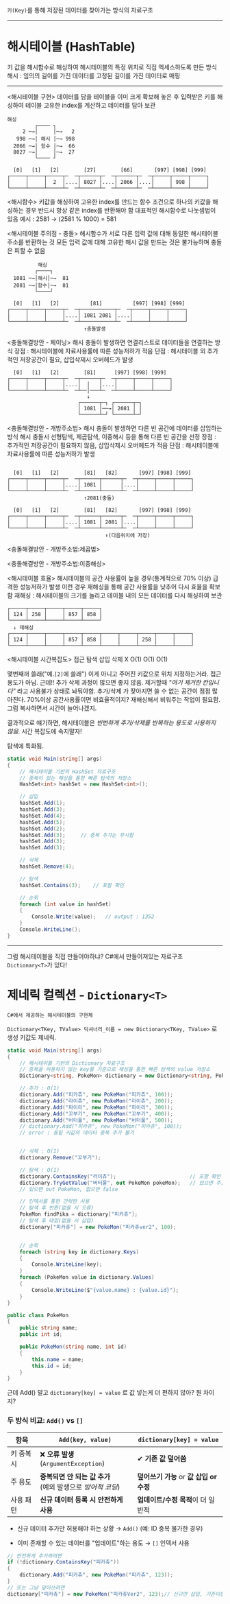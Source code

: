
`키(Key)`를 통해 저장된 데이터를 찾아가는 방식의 자료구조

---

# 해시테이블 (HashTable)

키 값을 해시함수로 해싱하여 해시테이블의 특정 위치로 직접 엑세스하도록 만든 방식
해시 : 임의의 길이를 가진 데이터를 고정된 길이를 가진 데이터로 매핑 

---

<해시테이블 구현>
데이터를 담을 테이블을 이미 크게 확보해 놓은 후
입력받은 키를 해싱하여 테이블 고유한 index를 계산하고 데이터를 담아 보관

```
해싱
         ┌──── ┐
     2 ─→│     │─→   2
   998 ─→│ 해시 │─→ 998
  2066 ─→│ 함수 │─→  66
  8027 ─→│     │─→  27
         └──── ┘

  [0]   [1]   [2]        [27]        [66]       [997] [998] [999]
┌─────┬─────┬─────┬─  ─┬──────┬─  ─┬──────┬─  ─┬─────┬─────┬─────┐
│     │     │  2  │....│ 8027 │....│ 2066 │....│     │ 998 │     │
└─────┴─────┴─────┴─  ─┴──────┴─  ─┴──────┴─  ─┴─────┴─────┴─────┘
```
          




<해시함수>
키값을 해싱하여 고유한 index를 만드는 함수
조건으로 하나의 키값을 해싱하는 경우 반드시 항상 같은 index를 반환해야 함
대표적인 해시함수로 나눗셈법이 있음
예시 : 2581 → (2581 % 1000) = 581


<해시테이블 주의점 - 충돌>
해시함수가 서로 다른 입력 값에 대해 동일한 해시테이블 주소를 반환하는 것
모든 입력 값에 대해 고유한 해시 값을 만드는 것은 불가능하며 충돌은 피할 수 없음

```
          해싱
         ┌────┐
  1081 ─→│해시│─→  81
  2081 ─→│함수│─→  81
         └────┘

  [0]   [1]   [2]          [81]          [997] [998] [999]
┌─────┬─────┬─────┬─  ─┬───────────┬─  ─┬─────┬─────┬─────┐
│     │     │     │....│ 1081 2081 │....│     │     │     │
└─────┴─────┴─────┴─  ─┴───────────┴─  ─┴─────┴─────┴─────┘
                         ↑충돌발생
```



<충돌해결방안 - 체이닝>
해시 충돌이 발생하면 연결리스트로 데이터들을 연결하는 방식
장점 : 해시테이블에 자료사용률에 따른 성능저하가 적음
단점 : 해시테이블 외 추가적인 저장공간이 필요, 삽입삭제시 오버헤드가 발생
```
  [0]   [1]   [2]        [81]      [997] [998] [999]
┌─────┬─────┬─────┬─  ─┬──────┬─  ─┬─────┬─────┬─────┐
│     │     │     │....│  │   │....│     │     │     │
└─────┴─────┴─────┴─  ─┴──│───┴─  ─┴─────┴─────┴─────┘
                          ↓
                       ┌──────┬─┐ ┌──────┬─┐
                       │ 1081 │──→│ 2081 │ │
                       └──────┴─┘ └──────┴─┘
```



<충돌해결방안 - 개방주소법>
해시 충돌이 발생하면 다른 빈 공간에 데이터를 삽입하는 방식
해시 충돌시 선형탐색, 제곱탐색, 이중해시 등을 통해 다른 빈 공간을 선정
장점 : 추가적인 저장공간이 필요하지 않음, 삽입삭제시 오버헤드가 적음
단점 : 해시테이블에 자료사용률에 따른 성능저하가 발생
```
                         
  [0]   [1]   [2]        [81]   [82]       [997] [998] [999]
┌─────┬─────┬─────┬─  ─┬──────┬──────┬─  ─┬─────┬─────┬─────┐
│     │     │     │....│ 1081 │      │....│     │     │     │
└─────┴─────┴─────┴─  ─┴──────┴──────┴─  ─┴─────┴─────┴─────┘
                         ↑2081(충돌)

  [0]   [1]   [2]        [81]   [82]       [997] [998] [999]
┌─────┬─────┬─────┬─  ─┬──────┬──────┬─  ─┬─────┬─────┬─────┐
│     │     │     │....│ 1081 │ 2081 │....│     │     │     │
└─────┴─────┴─────┴─  ─┴──────┴──────┴─  ─┴─────┴─────┴─────┘
                                ↑(다음위치에 저장)
```
<충돌해결방안 - 개방주소법:제곱법>

<충돌해결방안 - 개방주소법:이중해싱>





<해시테이블 효율>
해시테이블의 공간 사용률이 높을 경우(통계적으로 70% 이상) 급격한 성능저하가 발생
이런 경우 재해싱을 통해 공간 사용률을 낮추어 다시 효율을 확보함
재해싱 : 해시테이블의 크기를 늘리고 테이블 내의 모든 데이터를 다시 해싱하여 보관
```
┌─────┬─────┬─────┬─────┬─────┐
│ 124 │ 258 │     │ 857 │ 858 │
└─────┴─────┴─────┴─────┴─────┘
  ↓ 재해싱
┌─────┬─────┬─────┬─────┬─────┬─────┬─────┬─────┬─────┬─────┐
│ 124 │     │     │ 857 │ 858 │     │     │ 258 │     │     │
└─────┴─────┴─────┴─────┴─────┴─────┴─────┴─────┴─────┴─────┘
```



<해시테이블 시간복잡도>
접근       탐색       삽입       삭제
 X            O(1)       O(1)       O(1)

몇번째꺼 쓸래("예.`[2]`에 쓸래") 이게 아니고 주어진 키값으로 위치 지정하는거라. 접근 용도가 아님.
근데!! 추가 삭제 과정이 많으면 좋지 않음.
제거할때 *"여기 제거한 칸입니다"* 라고 사용불가 상태로 놔둬야함.
추가/삭제 가 잦아지면 쓸 수 없는 공간이 점점 많아진다.
70%이상 공간사용률이면 비효율적이지?
재해싱해서 비워주는 작업이 필요함. 그럼 복사하면서 시간이 늘어나겠지.

결과적으로 얘기하면, 해시테이블은 *빈번하게 추가/삭제를 반복하는 용도로 사용하지 않음*.
시간 복잡도에 속지말자!

탐색에 특화됨.







```csharp
static void Main(string[] args)
{
    // 해시테이블 기반의 HashSet 자료구조
    // 중복이 없는 해싱을 통한 빠른 탐색의 저장소
    HashSet<int> hashSet = new HashSet<int>();

    // 삽입
    hashSet.Add(1);
    hashSet.Add(3);
    hashSet.Add(4);
    hashSet.Add(5);
    hashSet.Add(2);
    hashSet.Add(3);     // 중복 추가는 무시함
    hashSet.Add(3);
    hashSet.Add(3);

    // 삭제
    hashSet.Remove(4);

    // 탐색
    hashSet.Contains(3);    // 포함 확인

    // 순회
    foreach (int value in hashSet)
    {
        Console.Write(value);   // output : 1352
    }
    Console.WriteLine();
}
```

---



그럼 해시테이블을 직접 만들어야하냐?
C#에서 만들어져있는 자료구조 `Dictionary<T>`가 있다!


# 제네릭 컬렉션 - `Dictionary<T>`
	C#에서 제공하는 해시테이블의 구현체


`Dictionary<TKey, TValue> 딕셔너리_이름 = new Dictionary<TKey, TValue>` 로 생성
키값도 제네릭. 


```csharp
static void Main(string[] args)
{
    // 해시테이블 기반의 Dictionary 자료구조
    // 중복을 허용하지 않는 key를 기준으로 해싱을 통한 빠른 탐색의 value 저장소
    Dictionary<string, PokeMon> dictionary = new Dictionary<string, PokeMon>();

    // 추가 : O(1)
    dictionary.Add("피카츄", new PokeMon("피카츄", 100));
    dictionary.Add("라이츄", new PokeMon("라이츄", 200));
    dictionary.Add("파이리", new PokeMon("파이리", 300));
    dictionary.Add("꼬부기", new PokeMon("꼬부기", 400));
    dictionary.Add("버터풀", new PokeMon("버터풀", 500));
    // dictionary.Add("피카츄", new PokeMon("피카츄", 100));  
    // error : 동일 키값의 데이터 중복 추가 불가


    // 삭제 : O(1)
    dictionary.Remove("꼬부기");

    // 탐색 : O(1)
    dictionary.ContainsKey("라이츄");                        // 포함 확인
    dictionary.TryGetValue("버터풀", out PokeMon pokeMon);   // 있으면 주고, 없음 말고
	// 있으면 out PokeMon, 없으면 false

    // 인덱서를 통한 간략한 사용
    // 탐색 후 반환(없을 시 오류)
    PokeMon findPika = dictionary["피카츄"];
    // 탐색 후 대입(없을 시 삽입)
    dictionary["피카츄"] = new PokeMon("피카츄ver2", 100);


    // 순회
    foreach (string key in dictionary.Keys)
    {
        Console.WriteLine(key);
    }
    foreach (PokeMon value in dictionary.Values)
    {
        Console.WriteLine($"{value.name} : {value.id}");
    }
}

public class PokeMon
{
    public string name;
    public int id;

    public PokeMon(string name, int id)
    {
        this.name = name;
        this.id = id;
    }
}
```



근데 Add() 말고 `dictionary[key] = value` 로 값 넣는게 더 편하지 않아? 뭔 차이지?

### 두 방식 비교: `Add()` vs `[]`

| 항목     | `Add(key, value)`                          | `dictionary[key] = value`     |
| ------ | ------------------------------------------ | ----------------------------- |
| 키 중복 시 | ❌ **오류 발생** (`ArgumentException`)          | ✔ **기존 값 덮어씀**                |
| 주 용도   | **중복되면 안 되는 값 추가**  <br>(예외 발생으로 *방어적 코딩*) | **덮어쓰기 가능** or **값 삽입 or 수정** |
| 사용 패턴  | **신규 데이터 등록 시 안전하게 사용**                    | **업데이트/수정 목적**이 더 일반적         |

- 신규 데이터 추가만 허용해야 하는 상황 → `Add()` (예: ID 중복 불가한 경우)
    
- 이미 존재할 수 있는 데이터를 "업데이트"하는 용도 → `[]` 인덱서 사용

```csharp
// 안전하게 추가하려면
if (!dictionary.ContainsKey("피카츄"))
{
    dictionary.Add("피카츄", new PokeMon("피카츄", 123));
}
// 또는 그냥 덮어쓰려면
dictionary["피카츄"] = new PokeMon("피카츄Ver2", 123);// 신규면 삽입, 기존이면 덮어쓰기
```